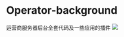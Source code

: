 # Operator-background
运营商服务器后台全套代码及一些应用的插件
![](https://github.com/SauerkrautWhite/Operator-background/blob/master/images/1.jpg)
